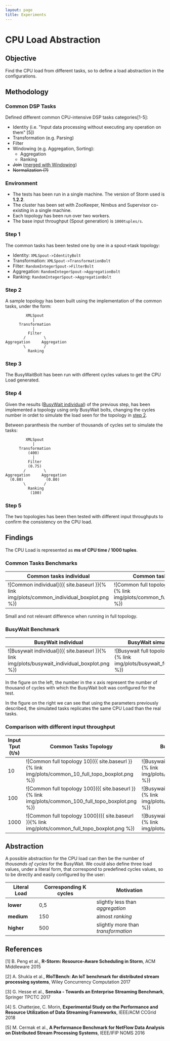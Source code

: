```yaml
---
layout: page
title: Experiments
---
```


# CPU Load Abstraction

## Objective

Find the CPU load from different tasks, so to define a load abstraction in the configurations.

## Methodology

### Common DSP Tasks
Defined different common CPU-intensive DSP tasks categories[1-5]:

* Identity (i.e. "Input data processing without executing any operation on them" [5])
* Transformation (e.g. Parsing)
* Filter
* Windowing (e.g. Aggregation, Sorting):
  * Aggregation
  * Ranking
* ~~Join~~ ([merged with Windowing](https://github.com/ale93p/yamb/issues/6#issuecomment-456091723))
* ~~Normalization (?)~~

### Environment
- The tests has been run in a single machine. The version of Storm used is **1.2.2**. 
- The cluster has been set with ZooKeeper, Nimbus and Supervisor co-existing in a single machine.
- Each topology has been run over two workers.
- The base input throughput (Spout generation) is `1000tuples/s`.

### Step 1
The common tasks has been tested one by one in a spout->task topology:
* Identity: `XMLSpout->IdentityBolt`
* Transformation: `XMLSpout->TransformationBolt`
* Filter: `RandomIntegerSpout->FilterBolt`
* Aggregation: `RandomIntegerSpout->AggregationBolt`
* Ranking: `RandomIntegerSpout->AggregationBolt`

### Step 2
A sample topology has been built using the implementation of the common tasks, under the form:
```
         XMLSpout
            |
      Transformation
            |
          Filter
        /        \
Aggregation     Aggregation
        \        /
          Ranking
```

### Step 3
The BusyWaitBolt has been run with different cycles values to get the CPU Load generated.

### Step 4
Given the results ([BusyWait individual](#busywait-benchmark)) of the previous step,
has been implemented a topology using only BusyWait bolts, changing the cycles number
in ordet to simulate the load seen for the topology in [step 2](#step-2).

Between paranthesis the number of thousands of cycles set to simulate the tasks:
```
         XMLSpout
            |
      Transformation
          (400)
            |
          Filter
          (0.75)
        /        \
Aggregation     Aggregation
  (0.80)          (0.80)
        \        /
          Ranking
           (100)
```

### Step 5

The two topologies has been then tested with different input throughputs to confirm the consistency on the CPU load.

## Findings

The CPU Load is represented as **ms of CPU time / 1000 tuples**.

### Common Tasks Benchmarks

| Common tasks individual  | Common tasks topology |
|-------------------|------------------|
|![Common individual]({{ site.baseurl }}{% link img/plots/common_individual_boxplot.png %})| ![Common full topology]({{ site.baseurl }}{% link img/plots/common_full_topo_boxplot.png %})|

Small and not relevant difference when running in full topology.

### BusyWait Benchmark

| BusyWait individual | BusyWait simulated topology |
|-------------------|------------------|
|![Busywait individual]({{ site.baseurl }}{% link img/plots/busywait_individual_boxplot.png %})| ![Busywait full topology]({{ site.baseurl }}{% link img/plots/busywait_full_topo_boxplot.png %})|

In the figure on the left, the number in the x axis represent the number of thousand of cycles with
which the BusyWait bolt was configured for the test.

In the figure on the right we can see that using the parameters previously described,
the simulated tasks replicates the same CPU Load than the real tasks.

### Comparison with different input throughput

| Input Tput (t/s) | Common Tasks Topology | BusyWait Simulated Topology |
|------------------|-----------------------|-----------------------------|
|   10 | ![Common full topology 10]({{ site.baseurl }}{% link img/plots/common_10_full_topo_boxplot.png %})| ![Busywait full topology 10]({{ site.baseurl }}{% link img/plots/busywait_10_full_topo_boxplot.png %})|
|  100 | ![Common full topology 100]({{ site.baseurl }}{% link img/plots/common_100_full_topo_boxplot.png %})| ![Busywait full topology 10]({{ site.baseurl }}{% link img/plots/busywait_100_full_topo_boxplot.png %})|
| 1000 | ![Common full topology 1000]({{ site.baseurl }}{% link img/plots/common_full_topo_boxplot.png %})| ![Busywait full topology 10]({{ site.baseurl }}{% link img/plots/busywait_full_topo_boxplot.png %})|

## Abstraction

A possible abstraction for the CPU load can then be the number of _thousands of cycles_ for the BusyWait. We could also
define three load values, under a literal form, that correspond to predefined cycles values, so to be directly and easily
configured by the user:

| Literal Load | Corresponding K cycles | Motivation |
|--------------|------------------------|------------|
| **lower** | 0,5 | slightly less than _aggregation_ |
| **medium** | 150 | almost _ranking_ |
| **higher** | 500 | slightly more than _transformation_ |


## References

[1] B. Peng et al., **R-Storm: Resource-Aware Scheduling in Storm**, ACM Middleware 2015

[2] A. Shukla et al., **RIoTBench: An IoT benchmark for distributed stream processing systems**, Wiley Concurrency Computation 2017

[3] G. Hesse et al., **Senska - Towards an Enterprise Streaming Benchmark**, Springer TPCTC 2017

[4] S. Chatterjee, C. Morin, **Experimental Study on the Performance and Resource Utilization of Data Streaming Frameworks**, IEEE/ACM CCGrid 2018

[5] M. Cermak et al., **A Performance Benchmark for NetFlow Data Analysis on Distributed Stream Processing Systems**, IEEE/IFIP NOMS 2016
